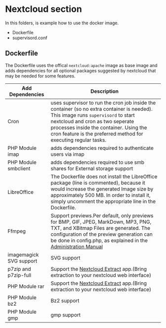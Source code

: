 # Nextcloud section

In this folders, is example how to use the docker image. 

- Dockerfile
- supervisord.conf

## 	Dockerfile

The Dockerfile uses the offical ```nextcloud:apache``` image as base image and adds dependencies for all optional packages suggested by nextcloud that may be needed for some features.

| Add Dependencies        | Description                                                  |
| ----------------------- | ------------------------------------------------------------ |
| Cron                    | uses supervisor to run the cron job inside the container (so no extra container is needed). This image runs `supervisord` to start nextcloud and cron as two seperate processes inside the container. Using the cron feature is the preferred method for executing regular tasks. |
| PHP Module imap         | adds dependencies required to authenticate users via imap    |
| PHP Module smbclient    | adds dependencies required to use smb shares for External storage support |
| LibreOffice             | The Dockerfile does not install the LibreOffice package (line is commented), because it would increase the generated Image size by approximately 500 MB. In order to install it, simply uncomment the appropriate line in the Dockerfile. |
| Ffmpeg                  | Support previews.Per default, only previews for BMP, GIF, JPEG, MarkDown, MP3, PNG, TXT, and XBitmap Files are generated. The configuration of the preview generation can be done in config.php, as explained in the [Administration Manual](https://docs.nextcloud.com/server/12/admin_manual/configuration_server/config_sample_php_parameters.html#previews) |
| imagemagick SVG support | SVG support                                                  |
| p7zip and p7zip-full    | Support the [Nextcloud Extract](https://github.com/PaulLereverend/NextcloudExtract) app.(Bring extraction to your nextcloud web interface) |
| PHP Module rar          | Support the [Nextcloud Extract](https://github.com/PaulLereverend/NextcloudExtract) app.(Bring extraction to your nextcloud web interface) |
| PHP Module bz2          | Bz2 support                                                  |
| PHP Module gmp          | gmp support                                                  |

